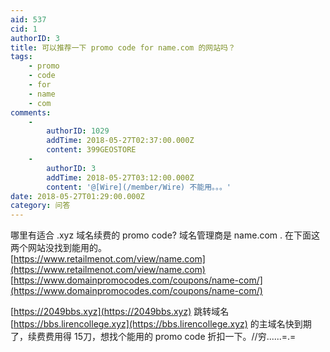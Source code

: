 ```yaml
---
aid: 537
cid: 1
authorID: 3
title: 可以推荐一下 promo code for name.com 的网站吗？
tags:
    - promo
    - code
    - for
    - name
    - com
comments:
    -
        authorID: 1029
        addTime: 2018-05-27T02:37:00.000Z
        content: 399GEOSTORE
    -
        authorID: 3
        addTime: 2018-05-27T03:12:00.000Z
        content: '@[Wire](/member/Wire) 不能用。。。'
date: 2018-05-27T01:29:00.000Z
category: 问答
---
```


哪里有适合 .xyz 域名续费的 promo code? 域名管理商是 name.com . 在下面这两个网站没找到能用的。  
[https://www.retailmenot.com/view/name.com](https://www.retailmenot.com/view/name.com)  
[https://www.domainpromocodes.com/coupons/name-com/](https://www.domainpromocodes.com/coupons/name-com/)

[https://2049bbs.xyz](https://2049bbs.xyz) 跳转域名 [https://bbs.lirencollege.xyz](https://bbs.lirencollege.xyz) 的主域名快到期了，续费费用得 15刀，想找个能用的 promo code 折扣一下。//穷......=.=
